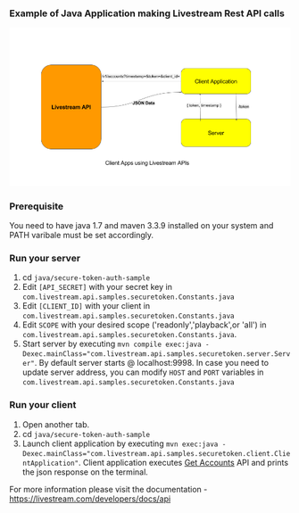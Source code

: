 ### Example of Java Application making Livestream Rest API calls

![Flow](flow.png)

### Prerequisite

You need to have java 1.7 and maven 3.3.9 installed on your system and PATH varibale must be set accordingly.

### Run your server

1. cd `java/secure-token-auth-sample`
2. Edit `[API_SECRET]` with your secret key in `com.livestream.api.samples.securetoken.Constants.java`
3. Edit `[CLIENT_ID]` with your client in `com.livestream.api.samples.securetoken.Constants.java`
4. Edit `SCOPE` with your desired scope ('readonly','playback',or 'all') in `com.livestream.api.samples.securetoken.Constants.java`.
5. Start server by executing `mvn compile exec:java -Dexec.mainClass="com.livestream.api.samples.securetoken.server.Server"`. By default server starts @ localhost:9998. In case you need to update server address, you can modify `HOST` and `PORT` variables in `com.livestream.api.samples.securetoken.Constants.java`

### Run your client

1. Open another tab.
2. cd `java/secure-token-auth-sample`
3. Launch client application by executing `mvn exec:java -Dexec.mainClass="com.livestream.api.samples.securetoken.client.ClientApplication"`. Client application executes [Get Accounts](https://livestream.com/developers/docs/api#get-accounts) API and prints the json response on the terminal.

For more information please visit the documentation - https://livestream.com/developers/docs/api